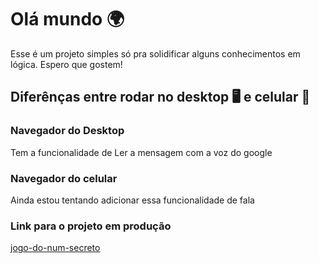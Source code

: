# Olá mundo 🌍


Esse é um projeto simples só pra solidificar alguns conhecimentos em lógica. Espero que gostem!

## Diferênças entre rodar no desktop 🖥️ e celular 📱

### Navegador do Desktop 
Tem a funcionalidade de Ler a mensagem com a voz do google

### Navegador do celular 
Ainda estou tentando adicionar essa funcionalidade de fala

### Link para o projeto em produção
<a href="https://jogo-do-num-secreto.vercel.app/" target="_blank">jogo-do-num-secreto</a>



